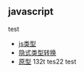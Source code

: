 
## javascript
test
* [js类型](./javascript/类型.md)
* [隐式类型转换](./javascript/隐式类型转换.md)
* [原型](./javascript/原型.md)
132t
tes22
test

